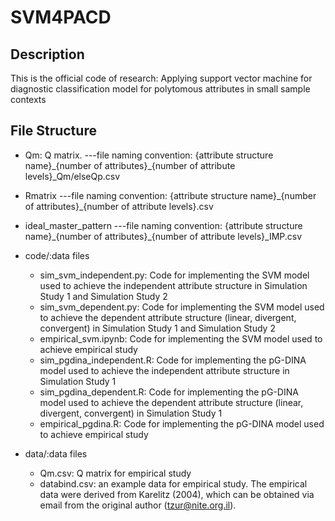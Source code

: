 SVM4PACD
=======

## Description
This is the official code of research: Applying support vector machine for diagnostic classification model for polytomous attributes in small sample contexts

## File Structure
* Qm: Q matrix. ---file naming convention: {attribute structure name}\_{number of attributes}\_{number of attribute levels}\_Qm/elseQp.csv <br>
* Rmatrix ---file naming convention: {attribute structure name}\_{number of attributes}\_{number of attribute levels}.csv <br>
* ideal_master_pattern ---file naming convention: {attribute structure name}\_{number of attributes}\_{number of attribute levels}\_IMP.csv <br>
* code/:data files <br>
    * sim_svm_independent.py: Code for implementing the SVM model used to achieve the independent attribute structure in Simulation Study 1 and Simulation Study 2 <br>
    * sim_svm_dependent.py: Code for implementing the SVM model used to achieve the dependent attribute structure (linear, divergent, convergent) in Simulation Study 1 and Simulation Study 2 <br>
    * empirical_svm.ipynb: Code for implementing the SVM model used to achieve empirical study <br>
    * sim_pgdina_independent.R: Code for implementing the pG-DINA model used to achieve the independent attribute structure in Simulation Study 1 <br>
    * sim_pgdina_dependent.R: Code for implementing the pG-DINA model used to achieve the dependent attribute structure (linear, divergent, convergent) in Simulation Study 1 <br>
    * empirical_pgdina.R: Code for implementing the pG-DINA model used to achieve empirical study <br>

* data/:data files <br>
    * Qm.csv: Q matrix for empirical study <br>
    * databind.csv: an example data for empirical study. The empirical data were derived from Karelitz (2004), which can be obtained via email from the original author (tzur@nite.org.il). <br>

